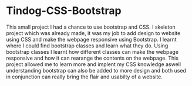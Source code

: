 # Tindog-CSS-Bootstrap
This small project I had a chance to use bootstrap and CSS. I skeleton project which was already made, it was my job to add design to website using CSS and make the webpage responsive using Bootstrap. I learnt where I could find bootstrap classes and learn what they do. Using bootstrap classes I learnt how different classes can make the webpage responsive and how it can rearange the contents on the webpage. This project allowed me to learn more and implent my CSS knowledge aswell understanding bootstrap can also be added to more design and both used in conjunction can really bring the flair and usabilty of a website.

